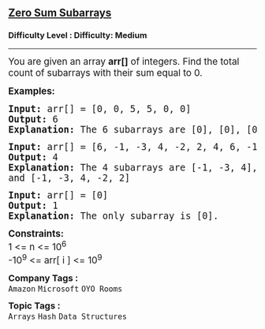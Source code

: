 <h2><a href="https://www.geeksforgeeks.org/problems/zero-sum-subarrays1825/1?page=1&category=Arrays&difficulty=Easy,Medium&status=unsolved&sortBy=submissions">Zero Sum Subarrays</a></h2><h3>Difficulty Level : Difficulty: Medium</h3><hr><div class="problems_problem_content__Xm_eO"><p><span style="font-size: 14pt;">You are given an array <strong>arr[]</strong> of integers. Find the total count of subarrays with their sum equal to 0.</span></p>
<p><span style="font-size: 14pt;"><strong>Examples:</strong></span></p>
<pre><span style="font-size: 14pt;"><strong>Input: </strong>arr[] = [0, 0, 5, 5, 0, 0]
<strong>Output: </strong>6<strong>
Explanation: </strong>The 6 subarrays are [0], [0], [0], [0], [0,0], and [0,0].</span></pre>
<pre><span style="font-size: 14pt;"><strong>Input: </strong>arr[] = [6, -1, -3, 4, -2, 2, 4, 6, -12, -7]
<strong>Output: </strong>4<strong>
Explanation: </strong>The 4 subarrays are [-1, -3, 4], [-2, 2], [2, 4, 6, -12], <br></span><span style="font-size: 14pt;">and [-1, -3, 4, -2, 2]
</span></pre>
<pre><span style="font-size: 14pt;"><strong>Input: </strong>arr[] = [0]
<strong>Output: </strong>1<strong>
Explanation: </strong>The only subarray is [0].</span></pre>
<p><span style="font-size: 14pt;"><strong>Constraints: &nbsp; &nbsp;</strong></span><br><span style="font-size: 14pt;">1 &lt;= n &lt;= 10<sup>6</sup></span><br><span style="font-size: 14pt;">-10<sup>9</sup> &lt;= arr[ i ] &lt;= 10<sup>9</sup></span></p></div><p><span style=font-size:18px><strong>Company Tags : </strong><br><code>Amazon</code>&nbsp;<code>Microsoft</code>&nbsp;<code>OYO Rooms</code>&nbsp;<br><p><span style=font-size:18px><strong>Topic Tags : </strong><br><code>Arrays</code>&nbsp;<code>Hash</code>&nbsp;<code>Data Structures</code>&nbsp;